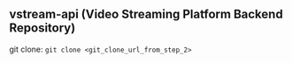 ## vstream-api (Video Streaming Platform Backend Repository)

git clone: `git clone <git_clone_url_from_step_2>`
